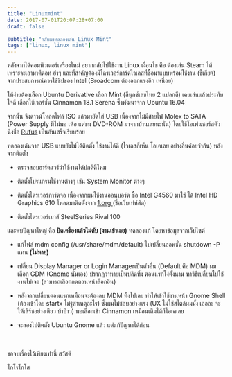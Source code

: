 ```yaml
---
title: "Linuxmint"
date: 2017-07-01T20:07:28+07:00
draft: false

subtitle: "กลับมาทดลองเล่น Linux Mint"
tags: ["linux, linux mint"]
---
```


หลังจากได้คอมพิวเตอร์เครื่องใหม่ อยากกลับไปใช้งาน Linux
เงื่อนไข คือ ต้องเล่น Steam ได้ เพราะจะเอามาตีดอท ฮ่าๆ และที่สำคัญต้องมีไดรเวอร์การ์ดไวเลสที่ซื้อมาแบบพร้อมใช้งาน (ขี้เกียจ)
จากประสบการณ์ควรใช้ชิปของ Intel (Broadcom ต้องออกแรงอีก เหนื่อย)

ให้ง่ายต้องเลือก Ubuntu Derivative เลือก Mint (ลีนุกซ์เลขไทย 2 แปลกดี) เคยเล่นแล้วประทับใจดี เลือกใช้เวอร์ชั่น Cinnamon 18.1 Serena ซึ่งพัฒนาจาก Ubuntu 16.04

จากนั้น จึงดาวน์โหลดไฟล์ ISO แล้วมายัดใส่ USB เนื่องจากไม่มีสายไฟ Molex to SATA (Power Supply มีไม่พอ เห้อ แต่ขน DVD-ROM มาจากบ้านเลยนะนั่น)
โดยใช้โอเพ่นซอร์สตัวนึงชื่อ [Rufus](https://rufus.akeo.ie/ "Rufus; Create bootable USB drives the easy way") เป็นอันเสร็จเรียบร้อย


ทดลองเล่นจาก USB แบบยังไม่ได้ติดตั้ง ใช้งานได้ดี (ไวเลสก็เห็น โอเคเลย อย่างอื่นค่อยว่ากัน) หลังจากติดตั้ง

- ตรวจสอบฮาร์ดแวร์ว่าใช้งานได้ปกติดีไหม

- ติดตั้งโปรแกรมใช้งานต่างๆ เช่น System Monitor ต่างๆ

- ติดตั้งไดรเวอร์การ์ดจอ เนื่องจากผมใช้งานออนบอร์ด ซื้อ Intel G4560 มาใช้ ได้ Intel HD Graphics 610 โหลดมาติดตั้งจาก [1.org ](https://01.org/linuxgraphics "Intel Graphics for Linux") (ชื่อเว็บเท่ห์สัด)

- ติดตั้งไดรเวอร์เมาส์ SteelSeries Rival 100

และพบปัญหาใหญ่ คือ **ปิดเครื่องแล้วไม่ดับ (งานเข้าเลย)** ทดลองแก้ โดยหาข้อมูลจากเว็บไซต์

- แก้ไฟล์ mdm config (/usr/share/mdm/default) ไปเปลี่ยนออพชั่น shutdown -P แทน **(ไม่หาย)**

- เปลี่ยน Display Manager or Login Managerเป็นตัวอื่น (Default คือ MDM) ผมเลือก GDM (Gnome นั่นเอง) ปรากฏว่าหายเป็นปลิดทิ้ง ตอนแรกโง่ตั้งนาน หาวิธีเปลี่ยนไปใช้งานไม่เจอ (สามารถเลือกกดตอนหน้าล็อกอิน)

- หลังจากเปลี่ยนตอนแรกเหมือนจะต้องลบ MDM ทิ้งไปเลย ทำให้เข้าใช้งานหน้า Gnome Shell (ต้องเข้าโดย startx ไม่รู้สาเหตุอะไร) ซึ่งผมไม่ชอบอย่างแรง (UX ไม่ใช่สไตล์ผมมั้ง เอออะ จะให้เสิร์ชอย่างเดียว บ้าป่าว) พอเลือกเข้า Cinnamon เหมือนเดิมได้ก็โอเคเลย

- จะลองไปติตดั้ง Ubuntu Gnome แล้ว แต่แก้ปัญหาได้ก่อน

</br></br>
ขอจบเรื่องไว้เพียงเท่านี้ สวัสดี

โกโรโกโส
